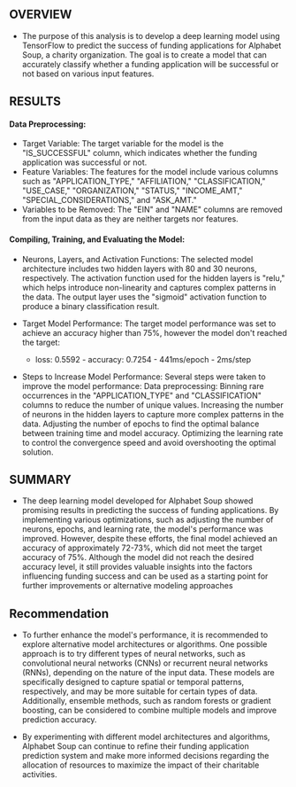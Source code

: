 ## OVERVIEW

* The purpose of this analysis is to develop a deep learning model using TensorFlow to predict the success of funding applications for Alphabet Soup, a charity organization. The goal is to create a model that can accurately classify whether a funding application will be successful or not based on various input features.

## RESULTS

 #### Data Preprocessing:

* Target Variable: The target variable for the model is the "IS_SUCCESSFUL" column, which indicates whether the funding application was successful or not.
* Feature Variables: The features for the model include various columns such as "APPLICATION_TYPE," "AFFILIATION," "CLASSIFICATION," "USE_CASE," "ORGANIZATION," "STATUS," "INCOME_AMT," "SPECIAL_CONSIDERATIONS," and "ASK_AMT." 
* Variables to be Removed: The "EIN" and "NAME" columns are removed from the input data as they are neither targets nor features.

 #### Compiling, Training, and Evaluating the Model:

* Neurons, Layers, and Activation Functions: The selected model architecture includes two hidden layers with 80 and 30 neurons, respectively. The activation function used for the hidden layers is "relu," which helps introduce non-linearity and captures complex patterns in the data. The output layer uses the "sigmoid" activation function to produce a binary classification result.
* Target Model Performance: The target model performance was set to achieve an accuracy higher than 75%, however the model don't reached the target:
    * loss: 0.5592 - accuracy: 0.7254 - 441ms/epoch - 2ms/step

* Steps to Increase Model Performance: Several steps were taken to improve the model performance:
Data preprocessing: Binning rare occurrences in the "APPLICATION_TYPE" and "CLASSIFICATION" columns to reduce the number of unique values.
Increasing the number of neurons in the hidden layers to capture more complex patterns in the data.
Adjusting the number of epochs to find the optimal balance between training time and model accuracy.
Optimizing the learning rate to control the convergence speed and avoid overshooting the optimal solution.

## SUMMARY

* The deep learning model developed for Alphabet Soup showed promising results in predicting the success of funding applications. By implementing various optimizations, such as adjusting the number of neurons, epochs, and learning rate, the model's performance was improved. However, despite these efforts, the final model achieved an accuracy of approximately 72-73%, which did not meet the target accuracy of 75%. Although the model did not reach the desired accuracy level, it still provides valuable insights into the factors influencing funding success and can be used as a starting point for further improvements or alternative modeling approaches

## Recommendation

* To further enhance the model's performance, it is recommended to explore alternative model architectures or algorithms. One possible approach is to try different types of neural networks, such as convolutional neural networks (CNNs) or recurrent neural networks (RNNs), depending on the nature of the input data. These models are specifically designed to capture spatial or temporal patterns, respectively, and may be more suitable for certain types of data. Additionally, ensemble methods, such as random forests or gradient boosting, can be considered to combine multiple models and improve prediction accuracy.

* By experimenting with different model architectures and algorithms, Alphabet Soup can continue to refine their funding application prediction system and make more informed decisions regarding the allocation of resources to maximize the impact of their charitable activities.
